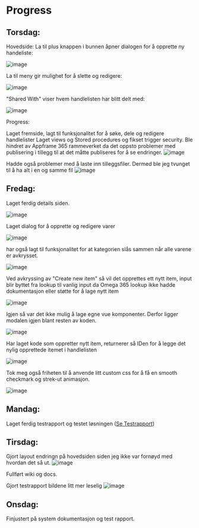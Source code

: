 # Progress

## Torsdag:

Hovedside:
La til plus knappen i bunnen åpner dialogen for å opprette ny handeliste:

![image](https://github.com/ArvidWedtstein/Fagproove/assets/71834553/69c82ebd-0696-447c-b62f-040532d9134e)

La til meny gir mulighet for å slette og redigere:

![image](https://github.com/ArvidWedtstein/Fagproove/assets/71834553/0695db3f-fac6-4d3b-83f2-e5713aad82de)


"Shared With" viser hvem handlelisten har blitt delt med:

![image](https://github.com/ArvidWedtstein/Fagproove/assets/71834553/3fe82d22-c7a0-49a8-aea9-76bc325bc5b8)

Progress:

Laget fremside, lagt til funksjonalitet for å søke, dele og redigere handlelister
Laget views og Stored procedures og fikset trigger security.
Ble hindret av Appframe 365 rammeverket da det oppsto problemer med publisering i tillegg til at det måtte publiseres for å se endringer.
![image](https://github.com/ArvidWedtstein/Fagproove/assets/71834553/78b5664b-766b-4d11-add8-0d4aba1846ad)

Hadde også problemer med å laste inn tilleggsfiler. Dermed ble jeg tvunget til å ha alt i en og samme fil
![image](https://github.com/ArvidWedtstein/Fagproove/assets/71834553/1cf9186f-edbe-4a79-b014-0cbcf72adc6a)


## Fredag:

Laget ferdig details siden.

![image](https://github.com/ArvidWedtstein/Fagproove/assets/71834553/a5f0087c-39dd-4a78-8b9a-a600b42e8921)

Laget dialog for å opprette og redigere varer

![image](https://github.com/ArvidWedtstein/Fagproove/assets/71834553/cdc26d17-2109-4cb1-945f-bb7f5d383a33)

har også lagt til funksjonalitet for at kategorien slås sammen når alle varene er avkrysset.

![image](https://github.com/ArvidWedtstein/Fagproove/assets/71834553/513970ad-bda4-419c-95af-e0c4076652f8)

Ved avkryssing av "Create new item" så vil det opprettes ett nytt item, input blir byttet fra lookup til vanlig input da Omega 365 lookup ikke hadde dokumentasjon eller støtte for å lage nytt item

![image](https://github.com/ArvidWedtstein/Fagproove/assets/71834553/0c66f03d-de44-49dd-ac6c-e8ef20d7f780)

Igjen så var det ikke mulig å lage egne vue komponenter. Derfor ligger modalen igjen blant resten av koden.

![image](https://github.com/ArvidWedtstein/Fagproove/assets/71834553/b1eef6da-09aa-4b75-84ed-af983da0995c)

Har laget kode som oppretter nytt item, returnerer så IDen for å legge det nylig opprettede itemet i handlelisten

![image](https://github.com/ArvidWedtstein/Fagproove/assets/71834553/a852f456-02bc-4930-8c8d-68120d01ef88)

Tok meg også friheten til å anvende litt custom css for å få en smooth checkmark og strek-ut animasjon.

![image](https://github.com/ArvidWedtstein/Fagproove/assets/71834553/82aa1b6b-4af3-407a-aa48-bc1cf098f12b)


## Mandag:

Laget ferdig testrapport og testet løsningen ([Se Testrapport](https://github.com/ArvidWedtstein/Fagproove/blob/main/Test_Report.md))


## Tirsdag:

Gjort layout endringn på hovedsiden siden jeg ikke var fornøyd med hvordan det så ut.
![image](https://github.com/ArvidWedtstein/Fagproove/assets/71834553/43391aca-38f7-43c1-a71a-101d2a42aa1d)


Fullført wiki og docs. 

Gjort testrapport bildene litt mer leselig
![image](https://github.com/ArvidWedtstein/Fagproove/assets/71834553/4310262f-9cb2-45a2-af9b-9c9bdd4e9d3b)


## Onsdag:

Finjustert på system dokumentasjon og test rapport.
